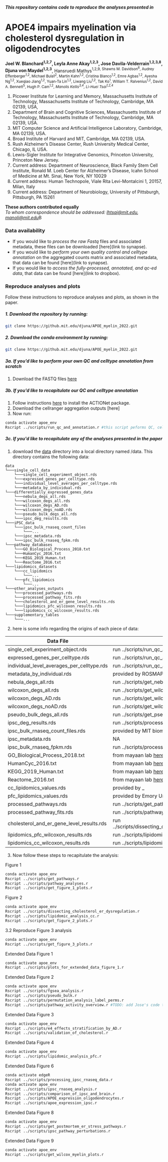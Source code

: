 ***This repository contains code to reproduce the analyses presented in***
# APOE4 impairs myelination via cholesterol dysregulation in oligodendrocytes

**Joel W. Blanchard<sup>1,2,7</sup>, Leyla Anne Akay<sup>1,2,3</sup>, Jose Davila-Velderrain<sup>1,2,3,8</sup>, Djuna von Maydel<sup>1,2,3</sup>**, Hansruedi Mathys<sup>1,2,9, Shawns M. Davidson<sup>6</sup>, Audrey Effenberger<sup>1,2</sup>, Michael Bula1<sup>2</sup>, Martin Kahn<sup>1,2</sup>, Cristina Blanco<sup>1,2</sup>, Emre Agbas<sup>1,2</sup>, Ayesha Ng<sup>1,2</sup>, Xueqiao Jiang<sup>1,2</sup>, Yuan-Ta Lin<sup>1,2</sup>, Liwang Liu<sup>1,2</sup>, Tak Ko<sup>1</sup>, William T. Ralvenius<sup>1,2</sup>, David A. Bennett<sup>5</sup>, Hugh P. Cam<sup>1,2</sup>, *Manolis Kellis<sup>3,4</sup>, Li-Huei Tsai<sup>1,2,4</sup>*

1. Picower Institute for Learning and Memory, Massachusetts Institute of Technology, Massachusetts Institute of Technology, Cambridge, MA 02139, USA,
2. Department of Brain and Cognitive Sciences, Massachusetts Institute of Technology, Massachusetts Institute of Technology, Cambridge, MA 02139, USA.
3. MIT Computer Science and Artificial Intelligence Laboratory, Cambridge, MA 02139, USA.
4. Broad Institute of Harvard and MIT, Cambridge, MA 02139, USA.
5. Rush Alzheimer’s Disease Center, Rush University Medical Center, Chicago, IL USA.
6. Lewis-Sigler Institute for Integrative Genomics, Princeton University, Princeton New Jersey.
7. Current address: Department of Neuroscience, Black Family Stem Cell Institute, Ronald M. Loeb Center for Alzheimer’s Disease, Icahn School of Medicine at Mt. Sinai, New York, NY 10029
8. Current address: Human Technopole, Viale Rita Levi-Montalcini 1, 20157, Milan, Italy
9. Current address: Department of Neurobiology, University of Pittsburgh, Pittsburgh, PA 15261

**These authors contributed equally**\
*To whom correspondence should be addressed: lhtsai@mit.edu, manoli@mit.edu*B

### Data availability
- If you would like to *process the raw Fastq* files and associated metadata, these files can be downloaded [here](link to synapse).
- If you would like to *perform your own quality control and celltype annotation* on the aggregated counts matrix and associated metadata, that data can be found [here](link to synapse).
- If you would like to *access the fully-processed, annotated, and qc-ed data*, that data can be found [here](link to dropbox).


### Reproduce analyses and plots
Follow these instructions to reproduce analyses and plots, as shown in the paper.

##### 1. Download the repository by running:

```bash
git clone https://github.mit.edu/djuna/APOE_myelin_2022.git
```

##### 2. Download the conda environment by running:

```bash
git clone https://github.mit.edu/djuna/APOE_myelin_2022.git
```

##### 3a. If you'd like to perform your own QC and celltype annotation from scratch
1. Download the FASTQ files [here](...)

##### 3b. If you'd like to recapitulate our QC and celltype annotation
1. Follow instructions [here](https://github.com/shmohammadi86/ACTIONet/tree/R-release) to install the ACTIONet package.
2. Download the cellranger aggregation outputs [here]
3. Now run:
```bash
conda activate apoe_env
Rscript ../scripts/run_qc_and_annotation.r #this script peforms QC, celltype annotation, and generates the data in data/single_cell_data as shown below
```

##### 3c. If you'd like to recapitulate any of the analyses presented in the paper
1. download the [data](https://www.dropbox.com/sh/gqx3rfkubby20gj/AABRRdGsWNKzJqNoJqRmOBkta?dl=0) directory into a local directory named /data. This directory contains the following data:

```
data
└───single_cell_data
    └───single_cell_experiment_object.rds
    └───expressed_genes_per_celltype.rds
    └───individual_level_averages_per_celltype.rds
    └───metadata_by_individual.rds
└───differentially_expressed_genes_data
    └───nebula_degs_all.rds
    └───wilcoxon_degs_all.rds
    └───wilcoxon_degs_AD.rds
    └───wilcoxon_degs_noAD.rds
    └───pseudo_bulk_degs_all.rds
    └───ipsc_deg_results.rds
└───iPSC_data
    └───ipsc_bulk_rnaseq_count_files
        └───...
    └───ipsc_metadata.rds
    └───ipsc_bulk_rnaseq_fpkm.rds
└───pathway_databases
    └───GO_Biological_Process_2018.txt
    └───HumanCyc_2016.txt
    └───KEGG_2019_Human.txt
    └───Reactome_2016.txt
└───lipidomics_datasets
    └───cc_lipidomics
        └───...
    └───pfc_lipidomics
        └───...
└───other_analyses_outputs
    └───processed_pathways.rds
    └───processed_pathway_fits.rds
    └───cholesterol_and_er_gene_level_results.rds
    └───lipidomics_pfc_wilcoxon_results.rds
    └───lipidomics_cc_wilcoxon_results.rds
└───supplementary_tables
    └───...
```
2. here is some info regarding the origins of each piece of data:

| Data File                                       | Origin                                                              |
|--------------------------------------------|---------------------------------------------------------------------|
| single_cell_experiment_object.rds          | run ../scripts/run_qc_and_annotation.r                              |
| expressed_genes_per_celltype.rds           | run ../scripts/run_qc_and_annotation.r                              |
| individual_level_averages_per_celltype.rds | run ../scripts/run_qc_and_annotation.r                              |
| metadata_by_individual.rds                 | provided by ROSMAP                                                  |
| nebula_degs_all.rds                        | run ../scripts/get_nebula_degs.r                                    |
| wilcoxon_degs_all.rds                      | run ../scripts/get_wilcox_degs.r                                    |
| wilcoxon_degs_AD.rds                       | run ../scripts/get_wilcox_degs.r                                    |
| wilcoxon_degs_noAD.rds                     | run ../scripts/get_wilcox_degs.r                                    |
| pseudo_bulk_degs_all.rds                   | run ../scripts/get_pseudobulk_degs.r                               |
| ipsc_deg_results.rds                       | run ../scripts/processing_ipsc_rnaseq_data.r                        |
| ipsc_bulk_rnaseq_count_files.rds           | provided by MIT biomicro center core facility                       |
| ipsc_metadata.rds                          | NA                                                                  |
| ipsc_bulk_rnaseq_fpkm.rds                  | run ../scripts/processing_ipsc_rnaseq_data.r                        |
| GO_Biological_Process_2018.txt             | from mayaan lab  [here](https://maayanlab.cloud/Enrichr/#libraries) |
| HumanCyc_2016.txt                          | from mayaan lab [here](https://maayanlab.cloud/Enrichr/#libraries)  |
| KEGG_2019_Human.txt                        | from mayaan lab [here](https://maayanlab.cloud/Enrichr/#libraries)  |
| Reactome_2016.txt                          | from mayaan lab [here](https://maayanlab.cloud/Enrichr/#libraries)  |
| cc_lipidomics_values.rds                   | provided by _                                                       |
| pfc_lipidomics_values.rds                  | provided by Emory University                                        |
| processed_pathways.rds                     | run ../scripts/get_pathways.r                                       |
| processed_pathway_fits.rds                 | run ../scripts/pathway_analyses.r                                   |
| cholesterol_and_er_gene_level_results.rds  | run ../scripts/dissecting_cholesterol_er_dysregulation.r            |
| lipidomics_pfc_wilcoxon_results.rds        | run ../scripts/lipidomic_analysis_pfc.r                             |
| lipidomics_cc_wilcoxon_results.rds         | run ../scripts/lipidomic_analysis_cc.r                              |

3. Now follow these steps to recapitulate the analysis:

Figure 1
```bash
conda activate apoe_env
Rscript ../scripts/get_pathways.r
Rscript ../scripts/pathway_analyses.r
Rscript ../scripts/get_figure_1_plots.r
```

Figure 2
```bash
conda activate apoe_env
Rscript ../scripts/dissecting_cholesterol_er_dysregulation.r
Rscript ../scripts/lipidomic_analysis_cc.r
Rscript ../scripts/get_figure_2_plots.r  
```
3.2 Reproduce Figure 3 analysis
```bash
conda activate apoe_env
Rscript ../scripts/get_figure_3_plots.r

```

Extended Data Figure 1
```bash
conda activate apoe_env
Rscript ../scripts/plots_for_extended_data_figure_1.r
```

Extended Data Figure 2
```bash
conda activate apoe_env
Rscript ../scripts/fgsea_analysis.r
Rscript ../scripts/pseudo_bulk.r
Rscript ../scripts/permutation_analysis_label_perms.r
Rscript ../scripts/pathway_activity_overview.r #TODO: add Jose's code to this
```

Extended Data Figure 3
```bash
conda activate apoe_env
Rscript ../scripts/e4_effects_stratification_by_AD.r
Rscript ../scripts/validation_of_cholesterol.r
```

Extended Data Figure 4
```bash
conda activate apoe_env
Rscript ../scripts/lipidomic_analysis_pfc.r
```

Extended Data Figure 6
```bash
conda activate edgeR
Rscript ../scripts/processing_ipsc_rnaseq_data.r
conda activate apoe_env
Rscript ../scripts/ipsc_rnaseq_analysis.r
Rscript ../scripts/comparison_of_ipsc_and_brain.r
Rscript ../scripts/APOE_expression_oligodendrocytes.r
Rscript ../scripts/apoe_expression_ipsc.r
```

Extended Data Figure 8
```bash
conda activate apoe_env
Rscript ../scripts/get_postmortem_er_stress_pathways.r
Rscript ../scripts/ipsc_pathway_perturbations.r
```

Extended Data Figure 9
```bash
conda activate apoe_env
Rscript ../scripts/get_wilcox_myelin_plots.r
```
